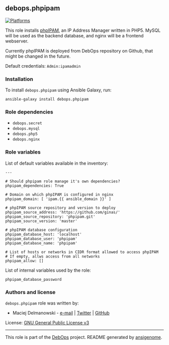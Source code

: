 ## debops.phpipam

[![Platforms](http://img.shields.io/badge/platforms-debian%20|%20ubuntu-lightgrey.svg)](#)

This role installs [phpIPAM](http://phpipam.net/), an IP Address Manager
written in PHP5. MySQL will be used as the backend database, and nginx will
be a frontend webserver.

Currently phpIPAM is deployed from DebOps repository on Github, that might be
changed in the future.

Default credentials: `Admin:ipamadmin`

### Installation

To install `debops.phpipam` using Ansible Galaxy, run:

    ansible-galaxy install debops.phpipam

### Role dependencies

- `debops.secret`
- `debops.mysql`
- `debops.php5`
- `debops.nginx`



### Role variables

List of default variables available in the inventory:

    ---
    
    # Should phpipam role manage it's own dependencies?
    phpipam_dependencies: True
    
    # Domain on which phpIPAM is configured in nginx
    phpipam_domain: [ 'ipam.{{ ansible_domain }}' ]
    
    # phpIPAM source repository and version to deploy
    phpipam_source_address: 'https://github.com/ginas/'
    phpipam_source_repository: 'phpipam.git'
    phpipam_source_version: 'master'
    
    # phpIPAM database configuration
    phpipam_database_host: 'localhost'
    phpipam_database_user: 'phpipam'
    phpipam_database_name: 'phpipam'
    
    # List of hosts or networks in CIDR format allowed to access phpIPAM
    # If empty, allws access from all networks
    phpipam_allow: []



List of internal variables used by the role:

    phpipam_database_password



### Authors and license

`debops.phpipam` role was written by:

- Maciej Delmanowski - [e-mail](mailto:drybjed@gmail.com) | [Twitter](https://twitter.com/drybjed) | [GitHub](https://github.com/drybjed)


License: [GNU General Public License v3](https://tldrlegal.com/license/gnu-general-public-license-v3-(gpl-3))


***

This role is part of the [DebOps](http://debops.org/) project. README generated by [ansigenome](https://github.com/nickjj/ansigenome/).

